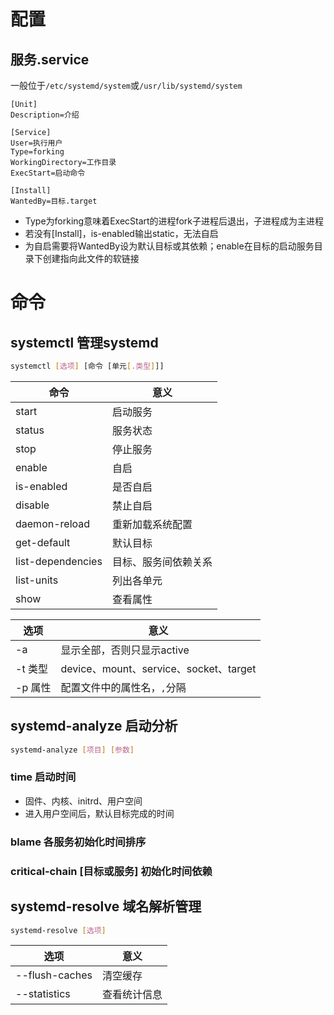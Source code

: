 # 配置
## 服务.service
一般位于`/etc/systemd/system`或`/usr/lib/systemd/system`
```
[Unit]
Description=介绍

[Service]
User=执行用户
Type=forking
WorkingDirectory=工作目录
ExecStart=启动命令

[Install]
WantedBy=目标.target
```
* Type为forking意味着ExecStart的进程fork子进程后退出，子进程成为主进程
* 若没有\[Install\]，is-enabled输出static，无法自启
* 为自启需要将WantedBy设为默认目标或其依赖；enable在目标的启动服务目录下创建指向此文件的软链接
# 命令
## systemctl 管理systemd
```sh
systemctl [选项] [命令 [单元[.类型]]]
```
命令|意义
-|-
start|启动服务
status|服务状态
stop|停止服务
enable|自启
is-enabled|是否自启
disable|禁止自启
daemon-reload|重新加载系统配置
get-default|默认目标
list-dependencies|目标、服务间依赖关系
list-units|列出各单元
show|查看属性

选项|意义
-|-
-a|显示全部，否则只显示active
-t 类型|device、mount、service、socket、target
-p 属性|配置文件中的属性名，`,`分隔
## systemd-analyze 启动分析
```sh
systemd-analyze [项目] [参数]
```
### time 启动时间
* 固件、内核、initrd、用户空间
* 进入用户空间后，默认目标完成的时间
### blame 各服务初始化时间排序
### critical-chain [目标或服务] 初始化时间依赖
## systemd-resolve 域名解析管理
```sh
systemd-resolve [选项]
```
选项|意义
-|-
--flush-caches|清空缓存
--statistics|查看统计信息
